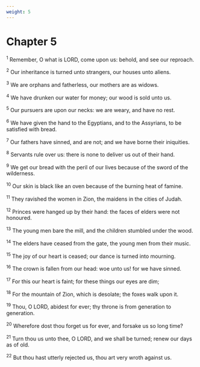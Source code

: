 ```yaml
---
weight: 5
---
```


# Chapter 5

<sup>1</sup> Remember, O what is LORD, come upon us: behold, and see our reproach. 

<sup>2</sup> Our inheritance is turned unto strangers, our houses unto aliens. 

<sup>3</sup> We are orphans and fatherless, our mothers are as widows. 

<sup>4</sup> We have drunken our water for money; our wood is sold unto us. 

<sup>5</sup> Our pursuers are upon our necks: we are weary, and have no rest. 

<sup>6</sup> We have given the hand to the Egyptians, and to the Assyrians, to be satisfied with bread. 

<sup>7</sup> Our fathers have sinned, and are not; and we have borne their iniquities. 

<sup>8</sup> Servants rule over us: there is none to deliver us out of their hand. 

<sup>9</sup> We get our bread with the peril of our lives because of the sword of the wilderness. 

<sup>10</sup> Our skin is black like an oven because of the burning heat of famine. 

<sup>11</sup> They ravished the women in Zion, the maidens in the cities of Judah. 

<sup>12</sup> Princes were hanged up by their hand: the faces of elders were not honoured. 

<sup>13</sup> The young men bare the mill, and the children stumbled under the wood. 

<sup>14</sup> The elders have ceased from the gate, the young men from their music. 

<sup>15</sup> The joy of our heart is ceased; our dance is turned into mourning. 

<sup>16</sup> The crown is fallen from our head: woe unto us! for we have sinned. 

<sup>17</sup> For this our heart is faint; for these things our eyes are dim; 

<sup>18</sup> For the mountain of Zion, which is desolate; the foxes walk upon it. 

<sup>19</sup> Thou, O LORD, abidest for ever; thy throne is from generation to generation. 

<sup>20</sup> Wherefore dost thou forget us for ever, and forsake us so long time? 

<sup>21</sup> Turn thou us unto thee, O LORD, and we shall be turned; renew our days as of old. 

<sup>22</sup> But thou hast utterly rejected us, thou art very wroth against us. 

